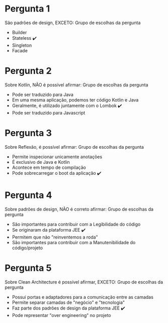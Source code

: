 # Pergunta 1
São padrões de design, EXCETO:
Grupo de escolhas da pergunta

- Builder
- Stateless :heavy_check_mark:
- Singleton
- Facade

# Pergunta 2
Sobre Kotlin, NÃO é possível afirmar:
Grupo de escolhas da pergunta

- Pode ser traduzido para Java
- Em uma mesma aplicação, podemos ter código Kotlin e Java
- Geralmente, é utilizado juntamente com o Lombok :heavy_check_mark:
- Pode ser traduzido para Javascript

# Pergunta 3
Sobre Reflexão, é possível afirmar:
Grupo de escolhas da pergunta

- Permite inspecionar unicamente anotações
- É exclusivo de Java e Kotlin
- Acontece em tempo de compilação
- Pode sobrecarregar o boot da aplicação :heavy_check_mark:

# Pergunta 4
Sobre padrões de design, NÃO é correto afirmar:
Grupo de escolhas da pergunta

- São importantes para contribuir com a Legibilidade do código
- Se originaram da plataforma JEE :heavy_check_mark:
- Permitem que não "reinventemos a roda"
- São importantes para contribuir com a Manutenibilidade do código/projeto

# Pergunta 5
Sobre Clean Architecture é possível afirmar, EXCETO:
Grupo de escolhas da pergunta

- Possui portas e adaptadores para a comunicação entre as camadas
- Permite separar camadas de "negócio" e "tecnologia"
- Faz parte dos padrões de design da plataforma JEE :heavy_check_mark:
- Pode representar "over engineering" no projeto